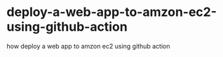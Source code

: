 # deploy-a-web-app-to-amzon-ec2-using-github-action
how deploy a web app to amzon ec2 using github action
